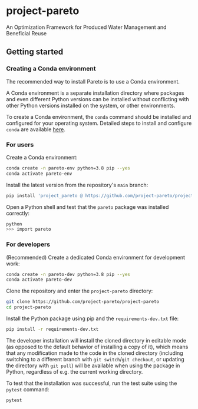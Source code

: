 # project-pareto
An Optimization Framework for Produced Water Management and Beneficial Reuse

## Getting started

### Creating a Conda environment

The recommended way to install Pareto is to use a Conda environment.

A Conda environment is a separate installation directory where packages and even different Python versions can be installed
without conflicting with other Python versions installed on the system, or other environments.

To create a Conda environment, the `conda` command should be installed and configured for your operating system.
Detailed steps to install and configure `conda` are available [here](https://conda.io/projects/conda/en/latest/user-guide/install/index.html).

### For users

Create a Conda environment:

```sh
conda create -n pareto-env python=3.8 pip --yes
conda activate pareto-env
```

Install the latest version from the repository's `main` branch:

```sh
pip install 'project_pareto @ https://github.com/project-pareto/project-pareto/archive/main.zip`
```

Open a Python shell and test that the `pareto` package was installed correctly:

```sh
python
>>> import pareto
```

### For developers

(Recommended) Create a dedicated Conda environment for development work:

```sh
conda create -n pareto-dev python=3.8 pip --yes
conda activate pareto-dev
```

Clone the repository and enter the `project-pareto` directory:

```sh
git clone https://github.com/project-pareto/project-pareto
cd project-pareto
```

Install the Python package using pip and the `requirements-dev.txt` file:

```sh
pip install -r requirements-dev.txt
```

The developer installation will install the cloned directory in editable mode (as opposed to the default behavior of installing a copy of it),
which means that any modification made to the code in the cloned directory
(including switching to a different branch with `git switch`/`git checkout`, or updating the directory with `git pull`) will be available when using the package in Python,
regardless of e.g. the current working directory.

To test that the installation was successful, run the test suite using the `pytest` command:

```sh
pytest
```
